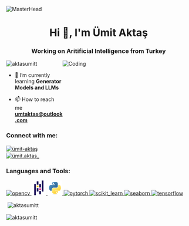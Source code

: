 ![MasterHead](https://s3.us-west-2.amazonaws.com/aa.techdemand.io/wp-content/uploads/2023/08/04174332/Custom-ChatGPT-Models.jpg)
<h1 align="center">Hi 👋, I'm Ümit Aktaş</h1>
<h3 align="center">Working on Aritificial Intelligence from Turkey</h3>
<img align="right" alt="Coding" width="350" height="250" src="https://jnnce.ac.in/jnndemo/aiml.gif">

<p align="left"> <img src="https://komarev.com/ghpvc/?username=aktasumitt&label=Profile%20views&color=0e75b6&style=flat" alt="aktasumitt" /> </p>

- 🌱 I’m currently learning **Generator Models and LLMs**

- 📫 How to reach me **umtaktas@outlook.com**

<h3 align="left">Connect with me:</h3>
<p align="left">
<a href="https://linkedin.com/in/ümit-aktaş" target="blank"><img align="center" src="https://raw.githubusercontent.com/rahuldkjain/github-profile-readme-generator/master/src/images/icons/Social/linked-in-alt.svg" alt="ümit-aktaş" height="30" width="40" /></a>
<a href="https://instagram.com/ümit.aktas_" target="blank"><img align="center" src="https://raw.githubusercontent.com/rahuldkjain/github-profile-readme-generator/master/src/images/icons/Social/instagram.svg" alt="ümit.aktas_" height="30" width="40" /></a>
</p>

<h3 align="left">Languages and Tools:</h3>
<p align="left"> <a href="https://opencv.org/" target="_blank" rel="noreferrer"> <img src="https://www.vectorlogo.zone/logos/opencv/opencv-icon.svg" alt="opencv" width="40" height="40"/> </a> <a href="https://pandas.pydata.org/" target="_blank" rel="noreferrer"> <img src="https://raw.githubusercontent.com/devicons/devicon/2ae2a900d2f041da66e950e4d48052658d850630/icons/pandas/pandas-original.svg" alt="pandas" width="40" height="40"/> </a> <a href="https://www.python.org" target="_blank" rel="noreferrer"> <img src="https://raw.githubusercontent.com/devicons/devicon/master/icons/python/python-original.svg" alt="python" width="40" height="40"/> </a> <a href="https://pytorch.org/" target="_blank" rel="noreferrer"> <img src="https://www.vectorlogo.zone/logos/pytorch/pytorch-icon.svg" alt="pytorch" width="40" height="40"/> </a> <a href="https://scikit-learn.org/" target="_blank" rel="noreferrer"> <img src="https://upload.wikimedia.org/wikipedia/commons/0/05/Scikit_learn_logo_small.svg" alt="scikit_learn" width="40" height="40"/> </a> <a href="https://seaborn.pydata.org/" target="_blank" rel="noreferrer"> <img src="https://seaborn.pydata.org/_images/logo-mark-lightbg.svg" alt="seaborn" width="40" height="40"/> </a> <a href="https://www.tensorflow.org" target="_blank" rel="noreferrer"> <img src="https://www.vectorlogo.zone/logos/tensorflow/tensorflow-icon.svg" alt="tensorflow" width="40" height="40"/> </a> </p>

<p>&nbsp;<img align="center" src="https://github-readme-stats.vercel.app/api?username=aktasumitt&show_icons=true&locale=en" alt="aktasumitt" /></p>

<p><img align="center" src="https://github-readme-streak-stats.herokuapp.com/?user=aktasumitt&" alt="aktasumitt" /></p>
